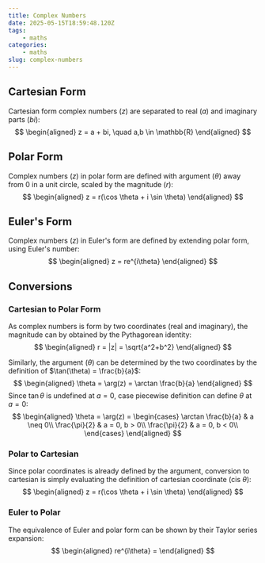 ```yaml
---
title: Complex Numbers
date: 2025-05-15T18:59:48.120Z
tags:
    - maths
categories:
    - maths
slug: complex-numbers
---
```


## Cartesian Form
Cartesian form complex numbers ($z$) are separated to real ($a$) and imaginary parts ($bi$):
$$
\begin{aligned}
    z = a + bi, \quad a,b \in \mathbb{R}
\end{aligned}
$$

## Polar Form
Complex numbers ($z$) in polar form are defined with argument ($\theta$) away from $0$ in a unit circle, scaled by the magnitude ($r$):
$$
\begin{aligned}
    z = r(\cos \theta + i \sin \theta)
\end{aligned}
$$

## Euler's Form
Complex numbers ($z$) in Euler's form are defined by extending polar form, using Euler's number:
$$
\begin{aligned}
   z = re^{i\theta} 
\end{aligned}
$$

## Conversions  
### Cartesian to Polar Form
As complex numbers is form by two coordinates (real and imaginary), the magnitude can by obtained by the Pythagorean identity:
$$
\begin{aligned}
    r = |z| = \sqrt{a^2+b^2}
\end{aligned}
$$

Similarly, the argument ($\theta$) can be determined by the two coordinates by the definition of $\tan(\theta) = \frac{b}{a}$:
$$
\begin{aligned}
    \theta = \arg(z) = \arctan \frac{b}{a}
\end{aligned}
$$
Since $\tan \theta$ is undefined at $a = 0$, case piecewise definition can define $\theta$ at $a = 0$:
$$
\begin{aligned}
    \theta = \arg(z) =
    \begin{cases}
        \arctan \frac{b}{a} & a \neq 0\\
        \frac{\pi}{2} & a = 0, b > 0\\
        \frac{\pi}{2} & a = 0, b < 0\\
    \end{cases}
\end{aligned}
$$

### Polar to Cartesian
Since polar coordinates is already defined by the argument, conversion to cartesian is simply evaluating the definition of cartesian coordinate ($\text{cis }\theta$):
$$
\begin{aligned}
    z = r(\cos \theta + i \sin \theta)
\end{aligned}
$$

### Euler to Polar
The equivalence of Euler and polar form can be shown by their Taylor series expansion:
$$
\begin{aligned}
    re^{i\theta} = 
\end{aligned}
$$
